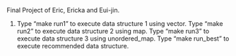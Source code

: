 Final Project of Eric, Ericka and Eui-jin.

1. Type “make run1” to execute data structure 1 using vector.
   Type “make run2” to execute data structure 2 using map.
   Type “make run3” to execute data structure 3 using unordered_map.
   Type “make run_best” to execute recommended data structure.